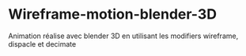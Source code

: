 # Wireframe-motion-blender-3D
Animation réalise avec blender 3D en utilisant les modifiers wireframe, dispacle et decimate
